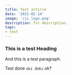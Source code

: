 ```yaml
---
title: Test article
date: '2021-02-14'
image: '/js_logo.png'
description: Tst description.
tags:
- test
---
```


### This is a test Heading ###

And this is a test paragraph.

Test done `oki doki` ok?